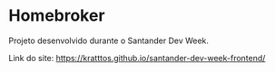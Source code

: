 # Homebroker

Projeto desenvolvido durante o Santander Dev Week.


Link do site: https://kratttos.github.io/santander-dev-week-frontend/
